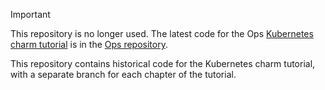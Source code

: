 > [!IMPORTANT]
> This repository is no longer used. The latest code for the Ops [Kubernetes charm tutorial](https://ops.readthedocs.io/en/latest/tutorial/from-zero-to-hero-write-your-first-kubernetes-charm/index.html) is in the [Ops repository](https://github.com/canonical/operator/tree/main/examples).

This repository contains historical code for the Kubernetes charm tutorial, with a separate branch for each chapter of the tutorial.
